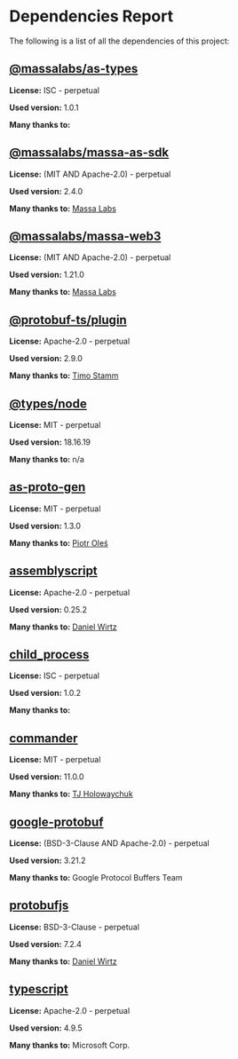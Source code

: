 # Dependencies Report

The following is a list of all the dependencies of this project:
## [@massalabs/as-types](https://registry.npmjs.org/@massalabs/as-types/-/as-types-1.0.1.tgz)

**License:** ISC - perpetual

**Used version:** 1.0.1

**Many thanks to:** 

## [@massalabs/massa-as-sdk](git+https://github.com/massalabs/massa-as-sdk.git)

**License:** (MIT AND Apache-2.0) - perpetual

**Used version:** 2.4.0

**Many thanks to:** [Massa Labs](info@massa.net)

## [@massalabs/massa-web3](git+https://github.com/massalabs/massa-web3.git)

**License:** (MIT AND Apache-2.0) - perpetual

**Used version:** 1.21.0

**Many thanks to:** [Massa Labs](info@massa.net)

## [@protobuf-ts/plugin](git+https://github.com/timostamm/protobuf-ts.git)

**License:** Apache-2.0 - perpetual

**Used version:** 2.9.0

**Many thanks to:** [Timo Stamm](ts@timostamm.com)

## [@types/node](https://github.com/DefinitelyTyped/DefinitelyTyped.git)

**License:** MIT - perpetual

**Used version:** 18.16.19

**Many thanks to:** n/a

## [as-proto-gen](git+https://github.com/piotr-oles/as-proto.git)

**License:** MIT - perpetual

**Used version:** 1.3.0

**Many thanks to:** [Piotr Oleś](piotrek.oles@gmail.com)

## [assemblyscript](git+https://github.com/AssemblyScript/assemblyscript.git)

**License:** Apache-2.0 - perpetual

**Used version:** 0.25.2

**Many thanks to:** [Daniel Wirtz](dcode+assemblyscript@dcode.io)

## [child_process](git+https://github.com/npm/security-holder.git)

**License:** ISC - perpetual

**Used version:** 1.0.2

**Many thanks to:** 

## [commander](git+https://github.com/tj/commander.js.git)

**License:** MIT - perpetual

**Used version:** 11.0.0

**Many thanks to:** [TJ Holowaychuk](tj@vision-media.ca)

## [google-protobuf](git+https://github.com/protocolbuffers/protobuf-javascript.git)

**License:** (BSD-3-Clause AND Apache-2.0) - perpetual

**Used version:** 3.21.2

**Many thanks to:** Google Protocol Buffers Team

## [protobufjs](git+https://github.com/protobufjs/protobuf.js.git)

**License:** BSD-3-Clause - perpetual

**Used version:** 7.2.4

**Many thanks to:** [Daniel Wirtz](dcode+protobufjs@dcode.io)

## [typescript](git+https://github.com/Microsoft/TypeScript.git)

**License:** Apache-2.0 - perpetual

**Used version:** 4.9.5

**Many thanks to:** Microsoft Corp.

